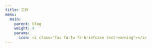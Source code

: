 ```yaml
---
title: 工作
menu:
  main:
    parent: blog
    weight: 4
    params:
      icon: <i class="fas fa-fw fa-briefcase text-warning"></i>
---
```

